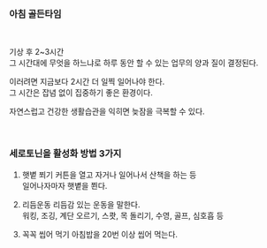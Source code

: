 

### 아침 골든타임

<br>

기상 후 2~3시간<br>
그 시간대에 무엇을 하느냐로 하루 동안 할 수 있는 업무의 양과 질이 결정된다.<br>

이러려면 지금보다 2시간 더 일찍 일어나야 한다.<br>
그 시간은 잡념 없이 집중하기 좋은 환경이다.<br>

자연스럽고 건강한 생활습관을 익히면 늦잠을 극복할 수 있다.<br>

<br>

### 세로토닌을 활성화 방법 3가지

1. 햇볕 쬐기
커튼을 열고 자거나 일어나서 산책을 하는 등<br>
일어나자마자 햇볕을 쬔다.<br>

2. 리듬운동
리듬감 있는 운동을 말한다.<br>
워킹, 조깅, 계단 오르기, 스쾃, 목 돌리기, 수영, 골프, 심호흡 등<br>

3. 꼭꼭 씹어 먹기
아침밥을 20번 이상 씹어 먹는다.
